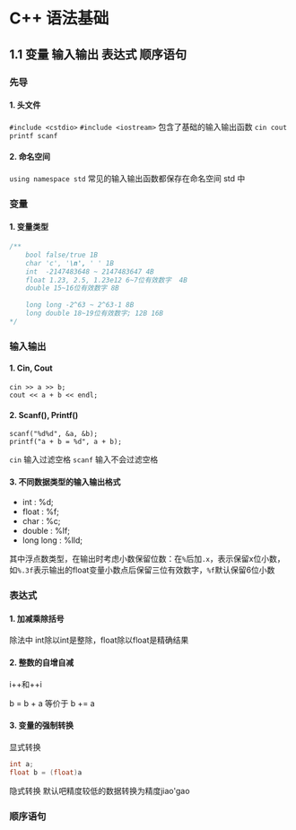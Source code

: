 # C++ 语法基础
## 1.1 变量 输入输出 表达式 顺序语句
### 先导
#### 1. 头文件
`#include <cstdio>`
`#include <iostream>`
包含了基础的输入输出函数 `cin cout printf scanf`
#### 2. 命名空间
`using namespace std`
常见的输入输出函数都保存在命名空间 std 中

### 变量
#### 1. 变量类型

```c
/**
    bool false/true 1B
    char 'c', '\n', ' ' 1B
    int  -2147483648 ~ 2147483647 4B
    float 1.23, 2.5, 1.23e12 6~7位有效数字  4B
    double 15~16位有效数字 8B
    
    long long -2^63 ~ 2^63-1 8B
    long double 18~19位有效数字; 12B 16B
*/ 
```


### 输入输出

#### 1. Cin, Cout 

```
cin >> a >> b;
cout << a + b << endl;
```

#### 2. Scanf(), Printf()

```
scanf("%d%d", &a, &b);
printf("a + b = %d", a + b);
```

`cin` 输入过滤空格
`scanf` 输入不会过滤空格

#### 3. 不同数据类型的输入输出格式

- int : %d;
- float : %f;
- char : %c;
- double : %lf;
- long long : %lld;

其中浮点数类型，在输出时考虑小数保留位数：在`%`后加`.x`，表示保留x位小数，如`%.3f`表示输出的float变量小数点后保留三位有效数字，`%f`默认保留6位小数

### 表达式

#### 1.  加减乘除括号

除法中 int除以int是整除，float除以float是精确结果

#### 2. 整数的自增自减

i++和++i

b = b + a 等价于 b += a

#### 3. 变量的强制转换

显式转换
```c
int a;
float b = (float)a
```

隐式转换
默认吧精度较低的数据转换为精度jiao'gao

### 顺序语句




